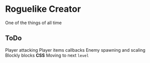 # Roguelike Creator
One of the things of all time
##  ToDo
Player attacking
Player items callbacks
Enemy spawning and scaling
Blockly blocks
**CSS**
Moving to next ``level``
